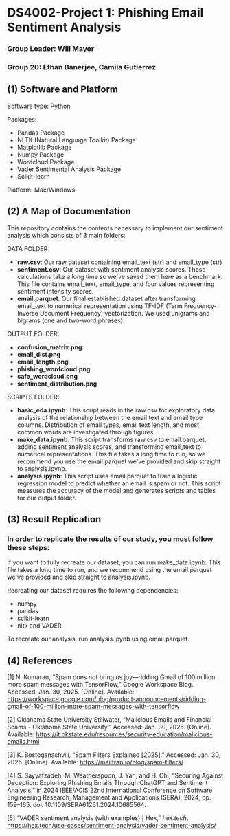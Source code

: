 # DS4002-Project 1: Phishing Email Sentiment Analysis 
### Group Leader: Will Mayer
### Group 20: Ethan Banerjee, Camila Gutierrez

## (1) Software and Platform
Software type: Python 

Packages: 
* Pandas Package
* NLTK (Natural Language Toolkit) Package  
* Matplotlib Package
* Numpy Package
* Wordcloud Package 
* Vader Sentimental Analysis Package
* Scikit-learn

Platform: Mac/Windows
## (2) A Map of Documentation
This repository contains the contents necessary to implement our sentiment analysis which consists of 3 main folders:

DATA FOLDER: 
* **raw.csv**: Our raw dataset containing email_text (str) and email_type (str)
* **sentiment.csv**: Our dataset with sentiment analysis scores. These calculations take a long time so we've saved them here as a benchmark. This file contains email_text, email_type, and four values representing sentiment intensity scores.
* **email.parquet**: Our final established dataset after transforming email_text to numerical representation using TF-IDF (Term Frequency-Inverse Document Frequency) vectorization. We used unigrams and bigrams (one and two-word phrases).

OUTPUT FOLDER: 
* **confusion_matrix.png**:
* **email_dist.png**
* **email_length.png**
* **phishing_wordcloud.png**
* **safe_wordcloud.png**
* **sentiment_distribution.png**


SCRIPTS FOLDER:
* **basic_eda.ipynb**: This script reads in the raw.csv for exploratory data analysis of the relationship between the email text and email type columns. Distribution of email types, email text length, and most common words are investigated through figures.   
* **make_data.ipynb**: This script transforms raw.csv to email.parquet, adding sentiment analysis scores, and transforming email_text to numerical representations. This file takes a long time to run, so we recommend you use the email.parquet we've provided and skip straight to analysis.ipynb.
* **analysis.ipynb**: This script uses email.parquet to train a logistic regression model to predict whether an email is spam or not. This script measures the accuracy of the model and generates scripts and tables for our output folder.

## (3) Result Replication

### In order to replicate the results of our study, you must follow these steps:
If you want to fully recreate our dataset, you can run make_data.ipynb. This file takes a long time to run, and we recommend using the email.parquet we've provided and skip straight to analysis.ipynb. 

Recreating our dataset requires the following dependencies:
- numpy
- pandas
- scikit-learn
- nltk and VADER

To recreate our analysis, run analysis.ipynb using email.parquet.

## (4) References
[1] N. Kumaran, “Spam does not bring us joy—ridding Gmail of 100 million more spam messages with TensorFlow,” Google Workspace Blog. Accessed: Jan. 30, 2025. [Online]. Available: https://workspace.google.com/blog/product-announcements/ridding-gmail-of-100-million-more-spam-messages-with-tensorflow

[2] Oklahoma State University Stillwater, “Malicious Emails and Financial Scams - Oklahoma State University.” Accessed: Jan. 30, 2025. [Online]. Available: https://it.okstate.edu/resources/security-education/malicious-emails.html

[3] K. Bostoganashvili, “Spam Filters Explained [2025].” Accessed: Jan. 30, 2025. [Online]. Available: https://mailtrap.io/blog/spam-filters/

[4] S. Sayyafzadeh, M. Weatherspoon, J. Yan, and H. Chi, “Securing Against Deception: Exploring Phishing Emails Through ChatGPT and Sentiment Analysis,” in 2024 IEEE/ACIS 22nd International Conference on Software Engineering Research, Management and Applications (SERA), 2024, pp. 159–165. doi: 10.1109/SERA61261.2024.10685564.

[5] “VADER sentiment analysis (with examples) | Hex,” *hex.tech*. https://hex.tech/use-cases/sentiment-analysis/vader-sentiment-analysis/  
